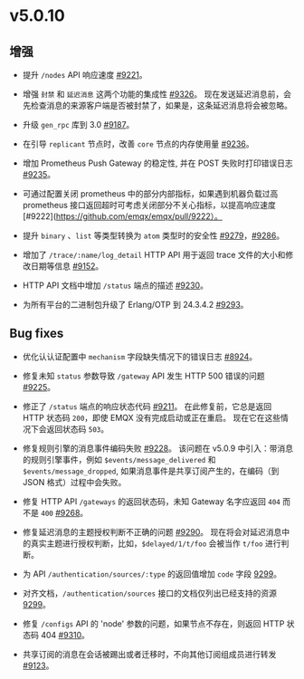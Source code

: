 # v5.0.10

## 增强

- 提升 `/nodes` API 响应速度 [#9221](https://github.com/emqx/emqx/pull/9221)。

- 增强 `封禁` 和 `延迟消息` 这两个功能的集成性 [#9326](https://github.com/emqx/emqx/pull/9326)。
  现在发送延迟消息前，会先检查消息的来源客户端是否被封禁了，如果是，这条延迟消息将会被忽略。

- 升级 `gen_rpc` 库到 3.0 [#9187](https://github.com/emqx/emqx/pull/9187)。

- 在引导 `replicant` 节点时，改善 `core` 节点的内存使用量 [#9236](https://github.com/emqx/emqx/pull/9236)。

- 增加 Prometheus Push Gateway 的稳定性, 并在 POST 失败时打印错误日志 [#9235](http://github.com/emqx/emqx/pull/9235)。

- 可通过配置关闭 prometheus 中的部分内部指标，如果遇到机器负载过高 prometheus 接口返回超时可考虑关闭部分不关心指标，以提高响应速度 [#9222](https://github.com/emqx/emqx/pull/9222）。

- 提升 `binary` 、`list` 等类型转换为 `atom` 类型时的安全性 [#9279](https://github.com/emqx/emqx/pull/9279)，[#9286](https://github.com/emqx/emqx/pull/9286)。

- 增加了 `/trace/:name/log_detail` HTTP API 用于返回 trace 文件的大小和修改日期等信息 [#9152](https://github.com/emqx/emqx/pull/9152)。

- HTTP API 文档中增加 `/status` 端点的描述 [#9230](https://github.com/emqx/emqx/pull/9230)。

- 为所有平台的二进制包升级了 Erlang/OTP 到 24.3.4.2 [#9293](https://github.com/emqx/emqx/pull/9293)。

## Bug fixes

- 优化认认证配置中 `mechanism` 字段缺失情况下的错误日志 [#8924](https://github.com/emqx/emqx/pull/8924)。

- 修复未知 `status` 参数导致 `/gateway` API 发生 HTTP 500 错误的问题 [#9225](https://github.com/emqx/emqx/pull/9225)。

- 修正了 `/status` 端点的响应状态代码 [#9211](https://github.com/emqx/emqx/pull/9211)。
  在此修复前，它总是返回 HTTP 状态码 `200`，即使 EMQX 没有完成启动或正在重启。 现在它在这些情况下会返回状态码 `503`。

- 修复规则引擎的消息事件编码失败 [#9228](https://github.com/emqx/emqx/pull/9228)。
  该问题在 v5.0.9 中引入：带消息的规则引擎事件，例如 `$events/message_delivered` 和
  `$events/message_dropped`, 如果消息事件是共享订阅产生的，在编码（到 JSON 格式）过程中会失败。

- 修复 HTTP API `/gateways` 的返回状态码，未知 Gateway 名字应返回 `404` 而不是 `400` [#9268](https://github.com/emqx/emqx/pull/9268)。

- 修复延迟消息的主题授权判断不正确的问题 [#9290](https://github.com/emqx/emqx/pull/9290)。
  现在将会对延迟消息中的真实主题进行授权判断，比如，`$delayed/1/t/foo` 会被当作 `t/foo` 进行判断。


- 为 API `/authentication/sources/:type` 的返回值增加 `code` 字段 [9299](https://github.com/emqx/emqx/pull/9299)。

- 对齐文档，`/authentication/sources` 接口的文档仅列出已经支持的资源 [9299](https://github.com/emqx/emqx/pull/9299)。

- 修复 `/configs` API 的 'node' 参数的问题，如果节点不存在，则返回 HTTP 状态码 404 [#9310](https://github.com/emqx/emqx/pull/9310/)。

- 共享订阅的消息在会话被踢出或者迁移时，不向其他订阅组成员进行转发 [#9123](https://github.com/emqx/emqx/pull/9123)。

